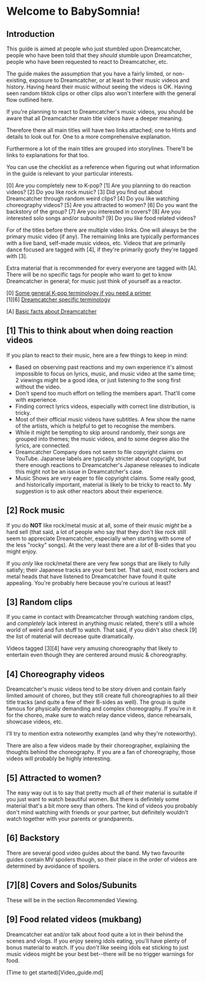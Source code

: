 # Welcome to BabySomnia!

## Introduction

This guide is aimed at people who just stumbled upon Dreamcatcher,
people who have been told that they *should* stumble upon Dreamcatcher,
people who have been requested to react to Dreamcatcher, etc.

The guide makes the assumption that you have a fairly limited, or
non-existing, exposure to Dreamcatcher, or at least to their music
videos and history. Having heard their music without seeing the videos
is OK. Having seen random tiktok clips or other clips also won't
interfere with the general flow outlined here.

If you're planning to react to Dreamcatcher's music videos,
you should be aware that all Dreamcatcher main title videos
have a deeper meaning.

Therefore there all main titles will have two links attached;
one to Hints and details to look out for.
One to a more comprehensive explanation.

Furthermore a lot of the main titles are grouped into storylines.
There'll be links to explanations for that too.

You can use the checklist as a reference when figuring out
what information in the guide is relevant to your particular
interests.

[0] Are you completely new to K-pop?
[1] Are you planning to do reaction videos?
[2] Do you like rock music?
[3] Did you find out about Dreamcatcher through random weird clips?
[4] Do you like watching choreography videos?
[5] Are you attracted to women?
[6] Do you want the backstory of the group?
[7] Are you interested in covers?
[8] Are you interested solo songs and/or subunits?
[9] Do you like food related videos?

For of the titles before there are multiple video links.
One will always be the primary music video (if any). The remaining links
are typically performances with a live band, self-made music videos, etc.
Videos that are primarily dance focused are tagged with [4],
if they're primarily goofy they're tagged with [3].

Extra material that is recommended for every everyone are tagged with [A].
There will be no specific tags for people who want to get to know
Dreamcatcher in general; for music just think of yourself as a reactor.

[0] [Some general K-pop terminology if you need a primer](Kpop_terminology_primer.md)  
[1][6] [Dreamcatcher specific terminology](Dreamcatcher_specific_terminology_primer.md)

[A] [Basic facts about Dreamcatcher](Basic_facts_about_Dreamcatcher.md)

## [1] This to think about when doing reaction videos

If you plan to react to their music, here are a few things to keep in mind:

* Based on observing past reactions and my own experience it's almost impossible to focus on lyrics, music, and music video at the same time; 2 viewings might be a good idea, or just listening to the song first without the video.
* Don't spend too much effort on telling the members apart. That'll come with experience.
* Finding correct lyrics videos, especially with correct line distribution, is tricky.
* Most of their official music videos have subtitles. A few show the name of the artists, which is helpful to get to recognise the members.
* While it might be tempting to skip around randomly, their songs are grouped into themes; the music videos, and to some degree also the lyrics, are connected.
* Dreamcatcher Company does not seem to file copyright claims on YouTube. Japanese labels are typically stricter about copyright, but there enough reactions to Dreamcatcher's Japanese releases to indicate this might not be an issue in Dreamcatcher's case.
* Music Shows are *very* eager to file copyright claims. Some really good, and historically important, material is likely to be tricky to react to. My suggestion is to ask other reactors about their experience.

## [2] Rock music

If you do **NOT** like rock/metal music at all, some of their music *might* be
a hard sell (that said, a lot of people who say that they don't like
rock still seem to appreciate Dreamcatcher, especially when starting
with some of the less "rocky" songs). At the very least there are a
*lot* of B-sides that you might enjoy.

If you *only* like rock/metal there are very few songs that are likely
to fully satisfy; their Japanese tracks are your best bet. That said,
most rockers and metal heads that have listened to Dreamcatcher have
found it quite appealing. You're probably here because you're curious at
least?

## [3] Random clips

If you came in contact with Dreamcatcher through watching random clips,
and *completely* lack interest in anything music related, there's still
a whole world of weird and fun stuff to watch. That said, if you didn't
also check [9] the list of material will decrease quite dramatically.

Videos tagged [3][4] have very amusing choreography that likely to
entertain even though they are centered around music & choreography.

## [4] Choreography videos

Dreamcatcher's music videos tend to be story driven and contain fairly
limited amount of choreo, but they still create full choreographies to
all their title tracks (and quite a few of their B-sides as well).
The group is quite famous for physically demanding and complex choreography.
If you're in it for the choreo, make sure to watch relay dance videos,
dance rehearsals, showcase videos, etc.

I'll try to mention extra noteworthy examples (and why they're noteworthy).

There are also a few videos made by their choreographer, explaining the
thoughts behind the choreography. If you are a fan of choreography,
those videos will probably be highly interesting.

## [5] Attracted to women?

The easy way out is to say that pretty much all of their material is
suitable if you just want to watch beautiful women. But there is
definitely some material that's a bit more sexy than others. The kind
of videos you probably don't mind watching with friends or your partner,
but definitely wouldn't watch together with your parents or
grandparents.

## [6] Backstory

There are several good video guides about the band. My two favourite
guides contain MV spoilers though, so their place in the order of videos
are determined by avoidance of spoilers.

## [7][8] Covers and Solos/Subunits

These will be in the section Recommended Viewing.

## [9] Food related videos (mukbang)

Dreamcatcher eat and/or talk about food quite a lot in their behind the scenes and vlogs. If you enjoy seeing idols eating, you'll have plenty of bonus material to watch.
If you *don't* like seeing idols eat sticking to just music videos might be your best bet--there will be no trigger warnings for food.

(Time to get started)[Video_guide.md]

